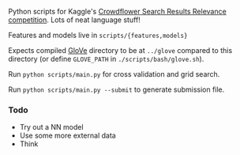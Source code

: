 Python scripts for Kaggle's [Crowdflower Search Results Relevance
competition](https://www.kaggle.com/c/crowdflower-search-relevance). Lots of
neat language stuff!

Features and models live in `scripts/{features,models}`

Expects compiled [GloVe](http://nlp.stanford.edu/projects/glove/) directory to
be at `../glove` compared to this directory (or define `GLOVE_PATH` in
`./scripts/bash/glove.sh`).

Run `python scripts/main.py` for cross validation and grid search.

Run `python scripts/main.py --submit` to generate submission file.

### Todo

* Try out a NN model
* Use some more external data
* Think
